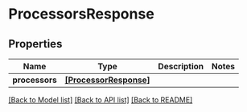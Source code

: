 # ProcessorsResponse


## Properties
Name | Type | Description | Notes
------------ | ------------- | ------------- | -------------
**processors** | [**[ProcessorResponse]**](ProcessorResponse.md) |  | 

[[Back to Model list]](../README.md#documentation-for-models) [[Back to API list]](../README.md#documentation-for-api-endpoints) [[Back to README]](../README.md)


